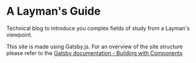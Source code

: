 # A Layman's Guide
Technical blog to introduce you complex fields of study from a Layman's viewpoint.

This site is made using Gatsby.js. For an overview of the site structure please refer to the [Gatsby documentation - Building with Components](https://www.gatsbyjs.org/docs/building-with-components/)
